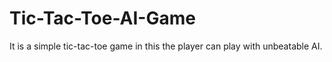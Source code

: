 # Tic-Tac-Toe-AI-Game
It is a simple tic-tac-toe game in this the player can play with unbeatable AI.
